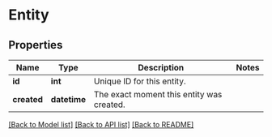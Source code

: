 # Entity

## Properties
Name | Type | Description | Notes
------------ | ------------- | ------------- | -------------
**id** | **int** | Unique ID for this entity. | 
**created** | **datetime** | The exact moment this entity was created. | 

[[Back to Model list]](../README.md#documentation-for-models) [[Back to API list]](../README.md#documentation-for-api-endpoints) [[Back to README]](../README.md)


